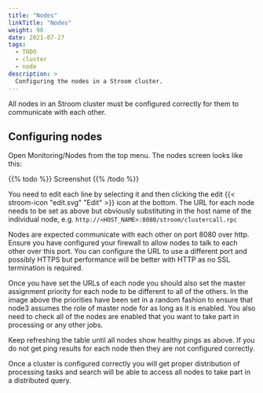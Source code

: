 ```yaml
---
title: "Nodes"
linkTitle: "Nodes"
weight: 90
date: 2021-07-27
tags:
  - TODO
  - cluster
  - node
description: >
  Configuring the nodes in a Stroom cluster.
---
```


All nodes in an Stroom cluster must be configured correctly for them to communicate with each other.

## Configuring nodes
Open Monitoring/Nodes from the top menu. The nodes screen looks like this:

{{% todo %}}
Screenshot
{{% /todo %}}

You need to edit each line by selecting it and then clicking the edit {{< stroom-icon "edit.svg" "Edit" >}} icon at the bottom.
The URL for each node needs to be set as above but obviously substituting in the host name of the individual node, e.g. `http://<HOST_NAME>:8080/stroom/clustercall.rpc`

Nodes are expected communicate with each other on port 8080 over http.
Ensure you have configured your firewall to allow nodes to talk to each other over this port.
You can configure the URL to use a different port and possibly HTTPS but performance will be better with HTTP as no SSL termination is required.

Once you have set the URLs of each node you should also set the master assignment priority for each node to be different to all of the others.
In the image above the priorities have been set in a random fashion to ensure that node3 assumes the role of master node for as long as it is enabled.
You also need to check all of the nodes are enabled that you want to take part in processing or any other jobs.

Keep refreshing the table until all nodes show healthy pings as above.
If you do not get ping results for each node then they are not configured correctly.

Once a cluster is configured correctly you will get proper distribution of processing tasks and search will be able to access all nodes to take part in a distributed query.
